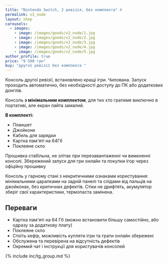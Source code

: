 ```yaml
---
title: "Nintendo Switch, 2 ревізія, без комплекта" #
permalink: v2_nude
layout: shop
carousels:
  - images: 
    - image: /images/goods/v2_nude/1.jpg
    - image: /images/goods/v2_nude/2.jpg
    - image: /images/goods/v2_nude/3.jpg
    - image: /images/goods/v2_nude/4.jpg
    - image: /images/goods/v2_nude/5.jpg
author_profile: true
price: "9 500 грн"
buy: "другої ревізії без комплекта "
---
```


Консоль другої ревізії, встановлено кращі ігри. Чипована. Запуск проходить автоматично, без необхідності доступу до ПК або додаткових донглів.

Консоль **з мінімальним комплектом**, для тих хто гратиме виключно в портативі, але екран лайта замалий. 

**В комплекті:** 
- Планшет
- Джойкони
- Кабель для зарядки
- Картка пам'яті на 64Гб
- Поклеяне скло

Прошивка стабільна, не злітає при перезавантаженні чи вимкненні консолі. Збережений запуск для гри онлайн та покупки ігор через офіційну прошивку

Консоль у гарному стані з некритичними ознаками користування: мінімальними царапками на задній панелі та слідами від пальців на джойконах, без критичних дефектів. Стіки не дрифтять, акумулятор зберіг свої характеристики, термопаста замінена.

## Переваги
- Картка пам'яті на 64 Гб (можно встановити більшу самостійно, або одразу за додаткову плату)
- Поклеяне скло
- Стоїть кефір, можливість купляти ігри та грати онлайн збережені
- Обслужена та перевірена на відсутність дефектів
- Окремий чат і інструкції для користувачів консолей

{% include inc/tg_group.md %}